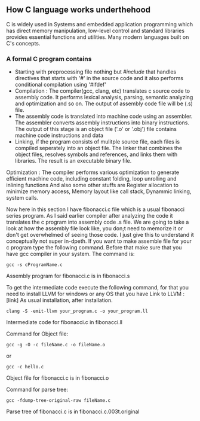 ## How C language works underthehood

C is widely used in Systems and embedded application programming which has direct memory manipulation, low-level control and standard libraries provides essential functions and utilities. Many modern languages built on C's concepts.

### A formal C program contains

- Starting with preprocessing file nothing but _#include<someheaderfile>_ that handles directives that starts with '#' in the source code and it also performs conditional compilation using '#ifdef'
- Compilation : The compiler(gcc, clang, etc) translates c source code to assembly code. It performs lexical analysis, parsing, semantic analyzing and optimization and so on. The output of assembly code file will be (.s) file.
- The assembly code is translated into machine code using an assembler. The assembler converts assembly instructions into binary instructions. The output of this stage is an object file ('.o' or '.obj') file contains machine code instructions and data
- Linking, if the program consists of mulitple source file, each files is compiled seperately into an object file. The linker that combines the object files, resolves symbols and references, and links them with libraries. The result is an executable binary file.

Optimization : The compiler performs various optimization to generate efficient machine code, including constant folding, loop unrolling and inlining functions
And also some other stuffs are Register allocation to minimize memory access, Memory layout like call stack, Dynammic linking, system calls.

Now here in this section I have fibonacci.c file which is a usual fibonacci series program.
As I said earlier compiler after analyzing the code it translates the c program into assembly code .s file. We are going to take a look at how the assembly file look like, you don;t need to memorize it or don't get overwhelmed of seeing those code. I just give this to understand it conceptually not super in-dpeth. If you want to make assemble file for your c program type the following command. Before that make sure that you have gcc compiler in your system.
The command is:

```
gcc -s cProgramName.c
```

Assembly program for fibonacci.c is in fibonacci.s

To get the intermediate code execute the following command, for that you need to install LLVM for windows or any OS that you have
Link to LLVM : [link]
As usual installation, after installation.

```
clang -S -emit-llvm your_program.c -o your_program.ll
```

Intermediate code for fibonacci.c in fibonacci.ll

Command for Object file:

```
gcc -g -O -c fileName.c -o fileName.o
```

or

```
gcc -c hello.c
```

Object file for fibonacci.c is in fibonacci.o

Command for parse tree:

```
gcc -fdump-tree-original-raw fileName.c
```

Parse tree of fibonacci.c is in fibonacci.c.003t.original
